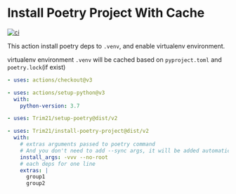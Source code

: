 # Install Poetry Project With Cache

[![ci](https://github.com/Trim21/install-poetry-project/workflows/build-test/badge.svg)](https://github.com/Trim21/install-poetry-project/actions)

This action install poetry deps to `.venv`, and enable virtualenv environment.

virtualenv environment `.venv` will be cached based on `pyproject.toml` and `poetry.lock`(if exist)

```yaml
- uses: actions/checkout@v3

- uses: actions/setup-python@v3
  with:
    python-version: 3.7

- uses: Trim21/setup-poetry@dist/v2

- uses: Trim21/install-poetry-project@dist/v2
  with:
    # extras arguments passed to poetry command
    # And you don't need to add --sync args, it will be added automatically
    install_args: -vvv --no-root
    # each deps for one line
    extras: |
      group1
      group2
```
